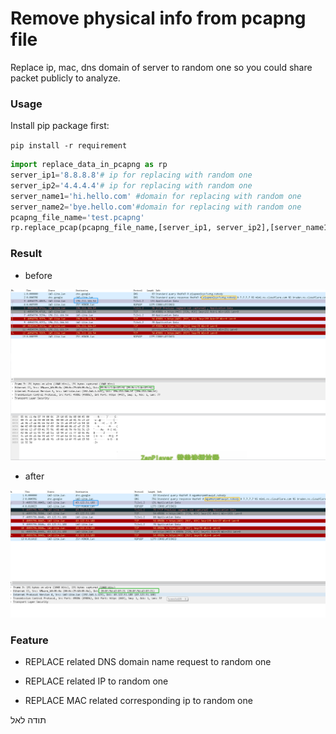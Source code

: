 # Remove physical info from pcapng file

Replace ip, mac, dns domain of server to random one so you could share packet publicly to analyze.

### Usage

Install pip package first:

`pip install -r requirement`

```python
import replace_data_in_pcapng as rp
server_ip1='8.8.8.8'# ip for replacing with random one
server_ip2='4.4.4.4'# ip for replacing with random one
server_name1='hi.hello.com' #domain for replacing with random one
server_name2='bye.hello.com'#domain for replacing with random one
pcapng_file_name='test.pcapng'
rp.replace_pcap(pcapng_file_name,[server_ip1, server_ip2],[server_name1,server_name2]) )
```

### Result

- before

![](20221129175030.png)

- after

![](after_20221130102527.png) 

### Feature

- REPLACE related DNS domain name request to random one

- REPLACE related IP to random one

- REPLACE MAC related corresponding ip to random one

תודה לאל
